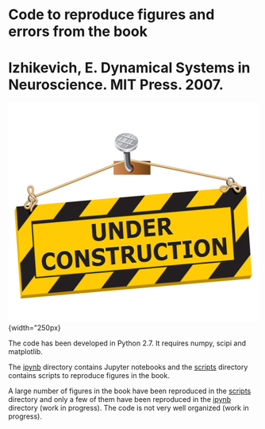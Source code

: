# Code to reproduce figures and errors from the book 
# Izhikevich, E. Dynamical Systems in Neuroscience. MIT Press. 2007.

![UnderConstruction](https://github.com/joacorapela/figsResultsAndErrorsFromIzhikevich2007/blob/master/images/Under-Construction-PNG-Image-File.png){width="250px}

The code has been developed in Python 2.7.
It requires numpy, scipi and matplotlib.

The <a href=ipynb>ipynb</a> directory contains Jupyter notebooks and the <a href=scripts>scripts</a> directory contains scripts to reproduce figures in the book.

A large number of figures in the book have been reproduced in the <a href=scripts>scripts</a> directory and only a few of them have been reproduced in the <a href=ipynb>ipynb</a> directory (work in progress). The code is not very well organized (work in progress).

